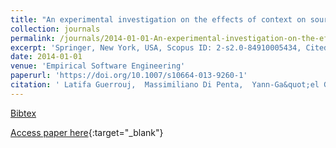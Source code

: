 ```yaml
---
title: "An experimental investigation on the effects of context on source code identifiers splitting and expansion"
collection: journals
permalink: /journals/2014-01-01-An-experimental-investigation-on-the-effects-of-context-on-source-code-identifiers-splitting-and-expansion
excerpt: 'Springer, New York, USA, Scopus ID: 2-s2.0-84910005434, Cited by: 6'
date: 2014-01-01
venue: 'Empirical Software Engineering'
paperurl: 'https://doi.org/10.1007/s10664-013-9260-1'
citation: ' Latifa Guerrouj,  Massimiliano Di Penta,  Yann-Ga&quot;el Gu&apos;eh&apos;eneuc,  Giuliano Antoniol, &quot;An experimental investigation on the effects of context on source code identifiers splitting and expansion.&quot; Empirical Software Engineering, 2014.'
---
```

[Bibtex](https://dblp.org/rec/bib/journals/ese/GuerroujPGA14)

[Access paper here](https://doi.org/10.1007/s10664-013-9260-1){:target="_blank"}
